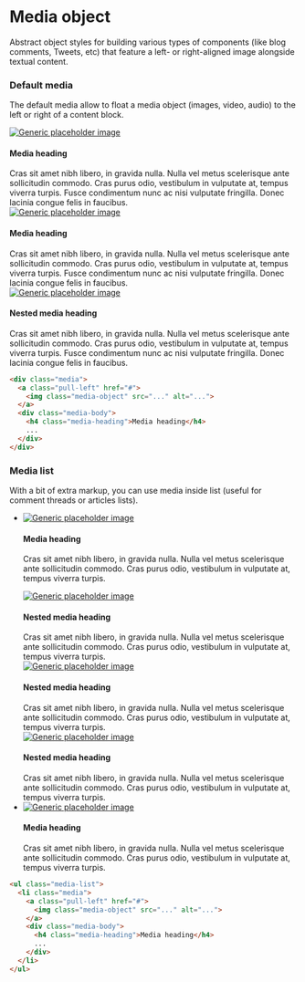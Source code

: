 
<h1 id="media" class="page-header">Media object</h1>

<p class="lead">Abstract object styles for building various types of components (like blog comments, Tweets, etc) that feature a left- or right-aligned image alongside textual content.</p>

<h3 id="media-default">Default media</h3>

<p>The default media allow to float a media object (images, video, audio) to the left or right of a content block.</p>

<div class="bs-example">
  <div class="media">
    <a class="pull-left" href="#">
      <img class="media-object" data-src="holder.js/64x64" alt="Generic placeholder image">
    </a>
    <div class="media-body">
      <h4 class="media-heading">Media heading</h4>
      Cras sit amet nibh libero, in gravida nulla. Nulla vel metus scelerisque ante sollicitudin commodo. Cras purus odio, vestibulum in vulputate at, tempus viverra turpis. Fusce condimentum nunc ac nisi vulputate fringilla. Donec lacinia congue felis in faucibus.
    </div>
  </div>
  <div class="media">
    <a class="pull-left" href="#">
      <img class="media-object" data-src="holder.js/64x64" alt="Generic placeholder image">
    </a>
    <div class="media-body">
      <h4 class="media-heading">Media heading</h4>
      Cras sit amet nibh libero, in gravida nulla. Nulla vel metus scelerisque ante sollicitudin commodo. Cras purus odio, vestibulum in vulputate at, tempus viverra turpis. Fusce condimentum nunc ac nisi vulputate fringilla. Donec lacinia congue felis in faucibus.
      <div class="media">
        <a class="pull-left" href="#">
          <img class="media-object" data-src="holder.js/64x64" alt="Generic placeholder image">
        </a>
        <div class="media-body">
          <h4 class="media-heading">Nested media heading</h4>
          Cras sit amet nibh libero, in gravida nulla. Nulla vel metus scelerisque ante sollicitudin commodo. Cras purus odio, vestibulum in vulputate at, tempus viverra turpis. Fusce condimentum nunc ac nisi vulputate fringilla. Donec lacinia congue felis in faucibus.
        </div>
      </div>
    </div>
  </div>
</div>

```html
<div class="media">
  <a class="pull-left" href="#">
    <img class="media-object" src="..." alt="...">
  </a>
  <div class="media-body">
    <h4 class="media-heading">Media heading</h4>
    ...
  </div>
</div>
```

<h3 id="media-list">Media list</h3>

<p>With a bit of extra markup, you can use media inside list (useful for comment threads or articles lists).</p>

<div class="bs-example">
  <ul class="media-list">
    <li class="media">
      <a class="pull-left" href="#">
        <img class="media-object" data-src="holder.js/64x64" alt="Generic placeholder image">
      </a>
      <div class="media-body">
        <h4 class="media-heading">Media heading</h4>
        <p>Cras sit amet nibh libero, in gravida nulla. Nulla vel metus scelerisque ante sollicitudin commodo. Cras purus odio, vestibulum in vulputate at, tempus viverra turpis.</p>
        <!-- Nested media object -->
        <div class="media">
          <a class="pull-left" href="#">
            <img class="media-object" data-src="holder.js/64x64" alt="Generic placeholder image">
          </a>
          <div class="media-body">
            <h4 class="media-heading">Nested media heading</h4>
            Cras sit amet nibh libero, in gravida nulla. Nulla vel metus scelerisque ante sollicitudin commodo. Cras purus odio, vestibulum in vulputate at, tempus viverra turpis.
            <!-- Nested media object -->
            <div class="media">
              <a class="pull-left" href="#">
                <img class="media-object" data-src="holder.js/64x64" alt="Generic placeholder image">
              </a>
              <div class="media-body">
                <h4 class="media-heading">Nested media heading</h4>
                Cras sit amet nibh libero, in gravida nulla. Nulla vel metus scelerisque ante sollicitudin commodo. Cras purus odio, vestibulum in vulputate at, tempus viverra turpis.
              </div>
            </div>
          </div>
        </div>
        <!-- Nested media object -->
        <div class="media">
          <a class="pull-left" href="#">
            <img class="media-object" data-src="holder.js/64x64" alt="Generic placeholder image">
          </a>
          <div class="media-body">
            <h4 class="media-heading">Nested media heading</h4>
            Cras sit amet nibh libero, in gravida nulla. Nulla vel metus scelerisque ante sollicitudin commodo. Cras purus odio, vestibulum in vulputate at, tempus viverra turpis.
          </div>
        </div>
      </div>
    </li>
    <li class="media">
      <a class="pull-right" href="#">
        <img class="media-object" data-src="holder.js/64x64" alt="Generic placeholder image">
      </a>
      <div class="media-body">
        <h4 class="media-heading">Media heading</h4>
        Cras sit amet nibh libero, in gravida nulla. Nulla vel metus scelerisque ante sollicitudin commodo. Cras purus odio, vestibulum in vulputate at, tempus viverra turpis.
      </div>
    </li>
  </ul>
</div>

```html
<ul class="media-list">
  <li class="media">
    <a class="pull-left" href="#">
      <img class="media-object" src="..." alt="...">
    </a>
    <div class="media-body">
      <h4 class="media-heading">Media heading</h4>
      ...
    </div>
  </li>
</ul>
```

